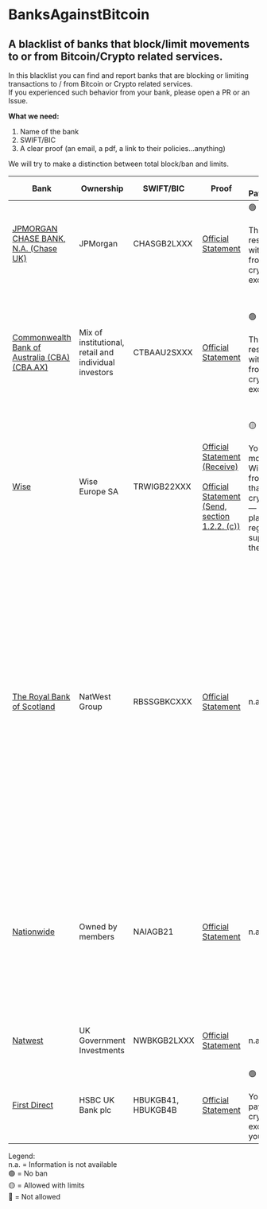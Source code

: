 # BanksAgainstBitcoin
## A blacklist of banks that block/limit movements to or from Bitcoin/Crypto related services. ##

In this blacklist you can find and report banks that are blocking or limiting transactions to / from Bitcoin or Crypto related services.
<br>If you experienced such behavior from your bank, please open a PR or an Issue.

**What we need:**
1. Name of the bank
2. SWIFT/BIC
3. A clear proof (an email, a pdf, a link to their policies...anything)

We will try to make a distinction between total block/ban and limits.

Bank | Ownership | SWIFT/BIC | Proof | Receiving Payments Limits | Sending Payments Limits |
 ------------ | ------------- | ------- | ------- | ------- | -------
[JPMORGAN CHASE BANK, N.A. (Chase UK)](https://www.chase.co.uk/gb/en/) | JPMorgan | CHASGB2LXXX | [Official Statement](https://www.chase.co.uk/gb/en/support/crypto/) | :green_circle: NO BAN <br><br> They do not restrict withdrawals from cryptocurrency exchanges | :red_circle: TOTAL BAN |
[Commonwealth Bank of Australia (CBA) (CBA.AX)](https://www.commbank.com.au/) | Mix of institutional, retail and individual investors |  CTBAAU2SXXX  | [Official Statement](https://www.commbank.com.au/support/security/cryptocurrency-payments.html) | :green_circle: NO BAN <br><br>They do not restrict withdrawals from cryptocurrency exchanges | They limit the amount you can pay to certain accounts or merchants associated with cryptocurrency exchanges, to no more than $10,000 in total from all of your accounts each calendar month. |
[Wise](https://wise.com/) | Wise Europe SA | TRWIGB22XXX | [Official Statement (Receive)](https://wise.com/help/articles/2932118/incompatible-accounts-and-payments) <br><br>[Official Statement (Send, section 1.2.2. (c))](https://wise.com/gb/legal/acceptable-use-policy-eea) | :yellow_circle: PARTIAL BAN <br><br>You can receive money to your Wise account from a platform that deals with cryptocurrencies — as long as the platform is regulated and/or supervised in the EU or UK | :red_circle: TOTAL BAN
[The Royal Bank of Scotland](https://www.rbs.co.uk/) | NatWest Group | RBSSGBKCXXX | [Official Statement](https://www.supportcentre-rbs.co.uk/Searchable/1693188662/Payments-Cryptocurrency.htm) | n.a. | :yellow_circle: BANK TRANSFER, DEBIT CARD<br>:red_circle: CREDIT CARD<br><br> They block or limit online banking and mobile app Faster Payments and Debit Card transactions made to these exchanges to £1k a day and £5k in any 30-day period. <br>RBS also blocks the use of their Credit and Charge Cards to purchase cryptocurrency. The above steps apply to Personal, Business and Commercial customers. |
[Nationwide](https://www.nationwide.co.uk) | Owned by members | NAIAGB21 | [Official Statement](https://www.nationwide.co.uk/help/fraud-and-security/cryptocurrency-payment-restrictions/?et_cid=26323083&et_rid=170684709) | n.a. | :yellow_circle: BANK TRANSFER, DEBIT CARD<br>:red_circle: CREDIT CARD<br><br> Debit card purchases limited to £5,000 a day, or £100 a day if you have a FlexOne account. You can no longer use your credit card to purchase cryptocurrencies. |
[Natwest](https://www.natwestgroup.com) | UK Government Investments | NWBKGB2LXXX | [Official Statement](https://www.natwestgroup.com/news-and-insights/news-room/press-releases/financial-capability-and-learning/2023/mar/natwest-limits-crypto-payments.html) | n.a. | £1000 daily and £5000 30-day-limit imposed on cryptocurrency exchanges. |
[First Direct](https://www.firstdirect.com) | HSBC UK Bank plc | HBUKGB41, HBUKGB4B | [Official Statement](https://www.firstdirect.com/help/bank-accounts/payments-and-transfers/cryptocurrency/) | :green_circle: NO BAN<br><br>You can receive payments from cryptocurrency exchanges into your account. | £2,500 for a single payment and a total payment limit of £10,000 in any rolling 30-day period. |



Legend:
<br>n.a. = Information is not available<br>
:green_circle: = No ban<br>
:yellow_circle: = Allowed with limits<br>
:red_circle: = Not allowed<br>
